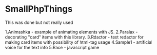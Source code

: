 # SmallPhpThings
This was done but not really used

1.Animashka - example of animating elements with JS.
2.Paralax - decorating "card" items with this library.
3.Rdactor - text redactor for making card items with possibility of html-tag usage
4.Sample1 - artificial voice for the text info
5.Race - javascript game
